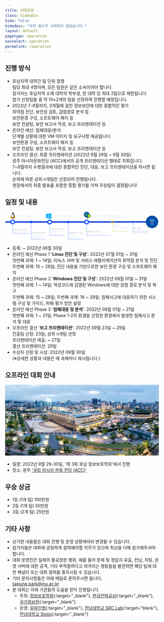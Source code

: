 ```yaml
---
title: 대회운영
class: hideable
hide: false
hidedesc: "아직 접수가 시작되지 않았습니다."
layout: default
pagetype: operation
navselect: operation
permalink: /operation
---
```


## 진행 방식
* 호남지역 대학간 팀 단위 경쟁  
   팀당 최대 4명이며, 모든 팀원은 같은 소속이어야 합니다.  
   참가자는 호남지역 소재 대학의 학부생, 한 대학 당 최대 2팀으로 제한됩니다.  
   참가 신청팀들 중 약 10±2개의 팀을 선정하여 진행할 예정입니다.  
* 2022년 7-9월까지, 3개월에 걸친 정보보안에 대한 종합적인 평가  
   취약점 진단, 보안성 검토, 감염경로 분석 등  
   보안환경 구성, 소프트웨어 패치 등  
   보안 컨설팅, 보안 보고서 작성, 보고 프리젠테이션 등  
* 온라인 예선: 침해대응/분석  
   단계별 상황에 대한 VM 이미지 및 요구사항 제공됩니다.  
   보안환경 구성, 소프트웨어 패치 등  
   보안 컨설팅, 보안 보고서 작성, 보고 프리젠테이션 등  
* 오프라인 결선: 최종 프리젠테이션 (2022년 9월 29일 ~ 9월 30일)  
   광주 아시아문화전당 (ACC)에서의 공개 프리젠테이션 형태로 치뤄집니다.  
   7~9월까지 수행결과에 대한 종합적인 진단, 대응, 보고 프리젠테이션을 하시면 됩니다.  
   순위에 따른 상위 n개팀만 선정되어 진행됩니다.  
   현장에서의 최종 발표를 포함한 종합 평가를 거쳐 우승팀이 결정됩니다!  

## 일정 및 내용
![](/assets/img/schedule.png)  

* 등록: ~ 2022년 06월 30일   
* 온라인 예선 Phase 1 '**Linux 진단 및 구성**': 2022년 07월 01일 ~ 31일  
   첫번째 과제: 1 ~ 14일; 리눅스 서버 및 서비스 애플리케이션의 취약점 분석 및 진단  
   두번째 과제: 15 ~ 28일; 진단 내용을 기반으로한 보안 환경 구성 및 소프트웨어 패치  
* 온라인 예선 Phase 2 '**Windows 진단 및 구성**': 2022년 08월 01일 ~ 31일  
   첫번째 과제: 1 ~ 14일; 악성코드에 감염된 Windows에 대한 감염 경로 분석 및 복구  
   두번째 과제: 15 ~ 28일; 두번째 과제: 16 ~ 29일; 침해사고에 대응하기 위한 시스템 구성 및 가이드, 피해 평가 방안 설정  
* 온라인 예선 Phase 3 '**침해대응 및 분석**': 2022년 09월 01일 ~ 21일  
   첫번째 과제: 1 ~ 21일; Phase 1-2의 환경을 산정한 환경에서 발생한 침해사고 분석 및 대응  
* 오프라인 결선 '**보고 프리젠테이션**': 2022년 09월 23일 ~ 29일  
   진출팀 선정: 23일; 상위 n개팀 선정  
   프리젠테이션 제출: ~ 27일  
   결선 프리젠테이션: 29일  
* 수상자 선정 및 시상: 2022년 09월 30일  
   (※상세한 상황과 내용은 매 과제마다 제시됩니다.)  

## 오프라인 대회 안내
![](/assets/img/acc.jpg)  
* 일정: 2022년 9월 29-30일, '제 3회 호남 정보보호학회'에서 진행  
* 장소: 광주 ['국립 아시아 문화 전당 (ACC)'](https://www.acc.go.kr/main/index.do)  

## 우승 상금
* 1등 (1개 팀) 100만원  
* 2등 (1개 팀) 50만원  
* 3등 (2개 팀) 25만원  

## 기타 사항
* 상기한 내용들은 대회 진행 및 운영 상황에따라 변경될 수 있습니다.  
* 참가자들은 대회에 공정하게 참여해야할 의무가 있으며 최선을 다해 참가해주셔야 합니다.  
* 대회 운영진은 일체의 불공정한 행위, 예를 들어 문제 및 정답지 유출, 컨닝, 치팅, 운영 서버에 대한 공격, 기타 부적절하다고 여겨지는 행동들을 발견하면 해당 팀에 대한 패널티 또는 대회 참여를 중지시킬 수 있습니다.  
* 기타 문의사항들은 아래 메일로 문의주시면 됩니다.  
   [taejune.park@jnu.ac.kr](mailto:taejune.park@jnu.ac.kr)  
* 본 대회는 아래 기관들의 도움을 받아 진행됩니다.  
  * 주최: [정보보호학회](https://www.kepco.co.kr/){:target="_blank"}, [한국전력공사](https://kiisc.or.kr/){:target="_blank"}, [국가정보원](https://nis.go.kr/){:target="_blank"}  
  * 운영: [알파인랩](https://alpinelab.io/){:target="_blank"}, [전남대학교 SRC Lab](https://src-jnu.ac.kr){:target="blank"}, [전남대학교 Stolio](https://stolio.me){:target="_blank"}  
